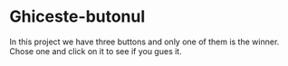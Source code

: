 # Ghiceste-butonul
In this project we have three buttons and only one of them is the winner. Chose one and click on it to see if you gues it.
